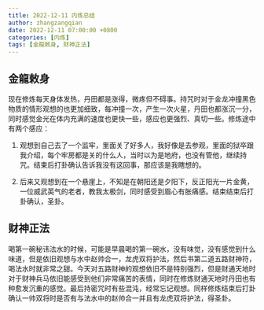 ```yaml
---
title: 2022-12-11 内炼总结
author: zhangzangqian
date: 2022-12-11 07:00:00 +0800
categories: [内炼]
tags: [金龍敕身, 财神正法]
---
```


## 金龍敕身

现在修炼每天身体发热，丹田都是涨得，微疼但不碍事。持咒时对于金龙冲撞黑色物质的情形观想的也更加细致，每冲撞一次，产生一次火星，丹田也都涨沉一分，同时感觉金光在体内充满的速度也更快一些，感应也更强烈、真切一些。修炼途中有两个感应：

1. 观想到自己去了一个监牢，里面关了好多人，我好像是去参观，里面的狱卒跟我介绍，每个牢房都是关的什么人，当时以为是地府，也没有管他，继续持咒。结束后打卦确认告诉我没有这回事，那应该是我瞎想的。

2. 后来又观想到在一个悬崖上，不知是在朝阳还是夕阳下，反正阳光一片金黄，一位威武英气的老者，教我太极剑，同时感受到眉心有胀痛感。结束结束后打卦确认，圣卦。

## 财神正法

喝第一碗秘讳法水的时候，可能是早晨喝的第一碗水，没有味觉，没有感觉到什么味道，但是依旧观想与水中赵帅合一，龙虎双将护法，然后书第二道五路财神符，喝法水时就非常之甜。今天对五路财神的观想依旧不是特别强烈，但是财通天地时对于财神兵马依旧能感受到他们非常痛苦的表情，同时在修炼财通天地时丹田也有种愈发沉重的感觉。最后持密咒时有些混沌，经常忘记观想。同样修炼结束后打卦确认一帅双将时是否有与法水中的赵帅合一并且有龙虎双将护法，得圣卦。
